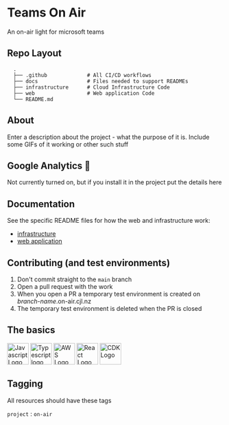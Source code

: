 # Teams On Air
An on-air light for microsoft teams

## Repo Layout

```
  .
  ├── .github             # All CI/CD workflows
  ├── docs                # Files needed to support READMEs
  ├── infrastructure      # Cloud Infrastructure Code   
  ├── web                 # Web application Code
  └── README.md
```

## About
Enter a description about the project - what the purpose of it is. Include some GIFs of it working or other such stuff


## Google Analytics 👀
Not currently turned on, but if you install it in the project put the details here

## Documentation
See the specific README files for how the web and infrastructure work:
  * [infrastructure](infrastructure/README.md)
  * [web application](web/README.md) 


## Contributing (and test environments)
1. Don't commit straight to the `main` branch
2. Open a pull request with the work
3. When you open a PR a temporary test environment is created on _branch-name_.on-air.cjl.nz
4. The temporary test environment is deleted when the PR is closed

## The basics

<img src="https://upload.wikimedia.org/wikipedia/commons/thumb/9/99/Unofficial_JavaScript_logo_2.svg/2048px-Unofficial_JavaScript_logo_2.svg.png" alt="Javascript Logo" height="50"/>

<img src="https://upload.wikimedia.org/wikipedia/commons/thumb/4/4c/Typescript_logo_2020.svg/1200px-Typescript_logo_2020.svg.png" alt="Typescript logo" height="50" />

<img src="https://upload.wikimedia.org/wikipedia/commons/thumb/9/93/Amazon_Web_Services_Logo.svg/1024px-Amazon_Web_Services_Logo.svg.png" alt="AWS Logo" height="50"/>

<img src="https://storage.googleapis.com/blog-images-backup/1*3SVfBkNZI2f-sspiq59xcw.png" alt="React Logo" height="50"/>

<img src="https://d2908q01vomqb2.cloudfront.net/7719a1c782a1ba91c031a682a0a2f8658209adbf/2021/01/15/cdk-logo6-1260x476.png" alt="CDK Logo" height="50"/>

## Tagging
All resources should have these tags

`project` : `on-air`
